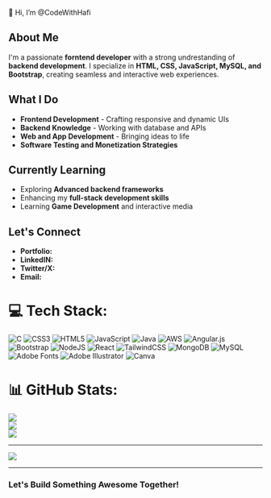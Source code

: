 👋 Hi, I’m @CodeWithHafi

## About Me 
I'm a passionate **forntend developer** with a strong undrestanding of **backend development**.
I specialize in **HTML, CSS, JavaScript, MySQL, and Bootstrap**, creating seamless and interactive web  experiences.

## What I Do
- **Frontend Development** - Crafting responsive and dynamic UIs
- **Backend Knowledge**  - Working with database and APIs
- **Web and App Development**  - Bringing ideas to life
- **Software Testing and Monetization Strategies**

## Currently Learning
- Exploring **Advanced backend frameworks**
- Enhancing my **full-stack development skills**
- Learning **Game Development** and interactive media

## Let's Connect
- **Portfolio:**
- **LinkedIN:**
- **Twitter/X:**
- **Email:**

  
# 💻 Tech Stack:
![C](https://img.shields.io/badge/c-%2300599C.svg?style=for-the-badge&logo=c&logoColor=white) ![CSS3](https://img.shields.io/badge/css3-%231572B6.svg?style=for-the-badge&logo=css3&logoColor=white) ![HTML5](https://img.shields.io/badge/html5-%23E34F26.svg?style=for-the-badge&logo=html5&logoColor=white) ![JavaScript](https://img.shields.io/badge/javascript-%23323330.svg?style=for-the-badge&logo=javascript&logoColor=%23F7DF1E) ![Java](https://img.shields.io/badge/java-%23ED8B00.svg?style=for-the-badge&logo=openjdk&logoColor=white) ![AWS](https://img.shields.io/badge/AWS-%23FF9900.svg?style=for-the-badge&logo=amazon-aws&logoColor=white) ![Angular.js](https://img.shields.io/badge/angular.js-%23E23237.svg?style=for-the-badge&logo=angularjs&logoColor=white) ![Bootstrap](https://img.shields.io/badge/bootstrap-%238511FA.svg?style=for-the-badge&logo=bootstrap&logoColor=white) ![NodeJS](https://img.shields.io/badge/node.js-6DA55F?style=for-the-badge&logo=node.js&logoColor=white) ![React](https://img.shields.io/badge/react-%2320232a.svg?style=for-the-badge&logo=react&logoColor=%2361DAFB) ![TailwindCSS](https://img.shields.io/badge/tailwindcss-%2338B2AC.svg?style=for-the-badge&logo=tailwind-css&logoColor=white) ![MongoDB](https://img.shields.io/badge/MongoDB-%234ea94b.svg?style=for-the-badge&logo=mongodb&logoColor=white) ![MySQL](https://img.shields.io/badge/mysql-4479A1.svg?style=for-the-badge&logo=mysql&logoColor=white) ![Adobe Fonts](https://img.shields.io/badge/Adobe%20Fonts-000B1D.svg?style=for-the-badge&logo=Adobe%20Fonts&logoColor=white) ![Adobe Illustrator](https://img.shields.io/badge/adobe%20illustrator-%23FF9A00.svg?style=for-the-badge&logo=adobe%20illustrator&logoColor=white) ![Canva](https://img.shields.io/badge/Canva-%2300C4CC.svg?style=for-the-badge&logo=Canva&logoColor=white)
# 📊 GitHub Stats:
![](https://github-readme-stats.vercel.app/api?username=@CodeWithHafi&theme=dark&hide_border=false&include_all_commits=false&count_private=false)<br/>
![](https://nirzak-streak-stats.vercel.app/?user=@CodeWithHafi&theme=dark&hide_border=false)<br/>
![](https://github-readme-stats.vercel.app/api/top-langs/?username=@CodeWithHafi&theme=dark&hide_border=false&include_all_commits=false&count_private=false&layout=compact)

---
[![](https://visitcount.itsvg.in/api?id=@CodeWithHafi&icon=0&color=0)](https://visitcount.itsvg.in)

<!-- Proudly created with GPRM ( https://gprm.itsvg.in ) -->

-----------
### Let's Build Something Awesome Together! 

<!---
CodeWithHafi/CodeWithHafi is a ✨ special ✨ repository because its `README.md` (this file) appears on your GitHub profile.
You can click the Preview link to take a look at your changes.
--->
